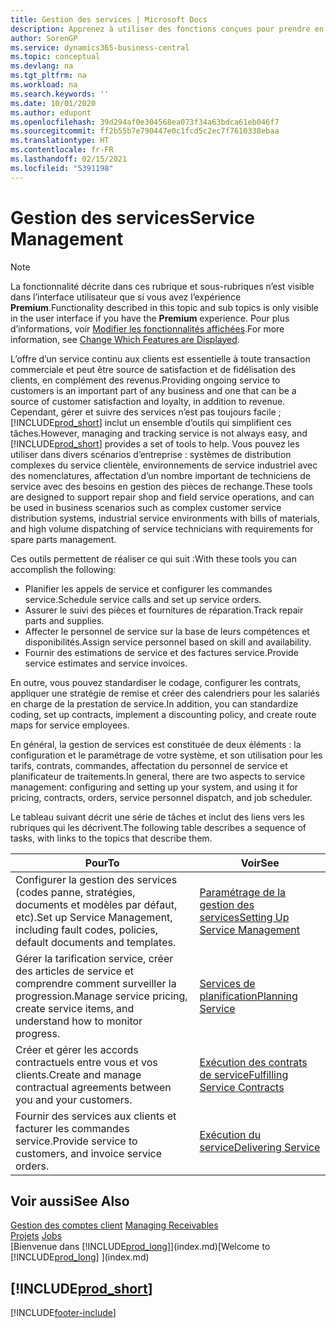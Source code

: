 ```yaml
---
title: Gestion des services | Microsoft Docs
description: Apprenez à utiliser des fonctions conçues pour prendre en charge les opérations de l’atelier de réparation et du service clientèle.
author: SorenGP
ms.service: dynamics365-business-central
ms.topic: conceptual
ms.devlang: na
ms.tgt_pltfrm: na
ms.workload: na
ms.search.keywords: ''
ms.date: 10/01/2020
ms.author: edupont
ms.openlocfilehash: 39d294af0e304568ea073f34a63bdca61eb046f7
ms.sourcegitcommit: ff2b55b7e790447e0c1fcd5c2ec7f7610338ebaa
ms.translationtype: HT
ms.contentlocale: fr-FR
ms.lasthandoff: 02/15/2021
ms.locfileid: "5391198"
---
```

# <a name="service-management"></a><span data-ttu-id="41593-103">Gestion des services</span><span class="sxs-lookup"><span data-stu-id="41593-103">Service Management</span></span>
> [!NOTE]
> <span data-ttu-id="41593-104">La fonctionnalité décrite dans ces rubrique et sous-rubriques n’est visible dans l’interface utilisateur que si vous avez l’expérience **Premium**.</span><span class="sxs-lookup"><span data-stu-id="41593-104">Functionality described in this topic and sub topics is only visible in the user interface if you have the **Premium** experience.</span></span> <span data-ttu-id="41593-105">Pour plus d’informations, voir [Modifier les fonctionnalités affichées](ui-experiences.md).</span><span class="sxs-lookup"><span data-stu-id="41593-105">For more information, see [Change Which Features are Displayed](ui-experiences.md).</span></span>

<span data-ttu-id="41593-106">L’offre d’un service continu aux clients est essentielle à toute transaction commerciale et peut être source de satisfaction et de fidélisation des clients, en complément des revenus.</span><span class="sxs-lookup"><span data-stu-id="41593-106">Providing ongoing service to customers is an important part of any business and one that can be a source of customer satisfaction and loyalty, in addition to revenue.</span></span> <span data-ttu-id="41593-107">Cependant, gérer et suivre des services n’est pas toujours facile ; [!INCLUDE[prod_short](includes/prod_short.md)] inclut un ensemble d’outils qui simplifient ces tâches.</span><span class="sxs-lookup"><span data-stu-id="41593-107">However, managing and tracking service is not always easy, and [!INCLUDE[prod_short](includes/prod_short.md)] provides a set of tools to help.</span></span> <span data-ttu-id="41593-108">Vous pouvez les utiliser dans divers scénarios d’entreprise : systèmes de distribution complexes du service clientèle, environnements de service industriel avec des nomenclatures, affectation d’un nombre important de techniciens de service avec des besoins en gestion des pièces de rechange.</span><span class="sxs-lookup"><span data-stu-id="41593-108">These tools are designed to support repair shop and field service operations, and can be used in business scenarios such as complex customer service distribution systems, industrial service environments with bills of materials, and high volume dispatching of service technicians with requirements for spare parts management.</span></span>  

 <span data-ttu-id="41593-109">Ces outils permettent de réaliser ce qui suit :</span><span class="sxs-lookup"><span data-stu-id="41593-109">With these tools you can accomplish the following:</span></span>  

* <span data-ttu-id="41593-110">Planifier les appels de service et configurer les commandes service.</span><span class="sxs-lookup"><span data-stu-id="41593-110">Schedule service calls and set up service orders.</span></span>  
* <span data-ttu-id="41593-111">Assurer le suivi des pièces et fournitures de réparation.</span><span class="sxs-lookup"><span data-stu-id="41593-111">Track repair parts and supplies.</span></span>  
* <span data-ttu-id="41593-112">Affecter le personnel de service sur la base de leurs compétences et disponibilités.</span><span class="sxs-lookup"><span data-stu-id="41593-112">Assign service personnel based on skill and availability.</span></span>  
* <span data-ttu-id="41593-113">Fournir des estimations de service et des factures service.</span><span class="sxs-lookup"><span data-stu-id="41593-113">Provide service estimates and service invoices.</span></span>  

<span data-ttu-id="41593-114">En outre, vous pouvez standardiser le codage, configurer les contrats, appliquer une stratégie de remise et créer des calendriers pour les salariés en charge de la prestation de service.</span><span class="sxs-lookup"><span data-stu-id="41593-114">In addition, you can standardize coding, set up contracts, implement a discounting policy, and create route maps for service employees.</span></span>  

<span data-ttu-id="41593-115">En général, la gestion de services est constituée de deux éléments : la configuration et le paramétrage de votre système, et son utilisation pour les tarifs, contrats, commandes, affectation du personnel de service et planificateur de traitements.</span><span class="sxs-lookup"><span data-stu-id="41593-115">In general, there are two aspects to service management: configuring and setting up your system, and using it for pricing, contracts, orders, service personnel dispatch, and job scheduler.</span></span>  

<span data-ttu-id="41593-116">Le tableau suivant décrit une série de tâches et inclut des liens vers les rubriques qui les décrivent.</span><span class="sxs-lookup"><span data-stu-id="41593-116">The following table describes a sequence of tasks, with links to the topics that describe them.</span></span>   

|<span data-ttu-id="41593-117">**Pour**</span><span class="sxs-lookup"><span data-stu-id="41593-117">**To**</span></span>|<span data-ttu-id="41593-118">**Voir**</span><span class="sxs-lookup"><span data-stu-id="41593-118">**See**</span></span>|  
|------------|-------------|  
|<span data-ttu-id="41593-119">Configurer la gestion des services (codes panne, stratégies, documents et modèles par défaut, etc).</span><span class="sxs-lookup"><span data-stu-id="41593-119">Set up Service Management, including fault codes, policies, default documents and templates.</span></span>|[<span data-ttu-id="41593-120">Paramétrage de la gestion des services</span><span class="sxs-lookup"><span data-stu-id="41593-120">Setting Up Service Management</span></span>](service-setup-service.md)|  
|<span data-ttu-id="41593-121">Gérer la tarification service, créer des articles de service et comprendre comment surveiller la progression.</span><span class="sxs-lookup"><span data-stu-id="41593-121">Manage service pricing, create service items, and understand how to monitor progress.</span></span>|[<span data-ttu-id="41593-122">Services de planification</span><span class="sxs-lookup"><span data-stu-id="41593-122">Planning Service</span></span>](service-plan-service.md)|  
|<span data-ttu-id="41593-123">Créer et gérer les accords contractuels entre vous et vos clients.</span><span class="sxs-lookup"><span data-stu-id="41593-123">Create and manage contractual agreements between you and your customers.</span></span>|[<span data-ttu-id="41593-124">Exécution des contrats de service</span><span class="sxs-lookup"><span data-stu-id="41593-124">Fulfilling Service Contracts</span></span>](service-fulfill-service-contracts.md)|  
|<span data-ttu-id="41593-125">Fournir des services aux clients et facturer les commandes service.</span><span class="sxs-lookup"><span data-stu-id="41593-125">Provide service to customers, and invoice service orders.</span></span>|[<span data-ttu-id="41593-126">Exécution du service</span><span class="sxs-lookup"><span data-stu-id="41593-126">Delivering Service</span></span>](service-deliver-service.md)|  

## <a name="see-also"></a><span data-ttu-id="41593-127">Voir aussi</span><span class="sxs-lookup"><span data-stu-id="41593-127">See Also</span></span>  
<span data-ttu-id="41593-128">[Gestion des comptes client](receivables-manage-receivables.md) </span><span class="sxs-lookup"><span data-stu-id="41593-128">[Managing Receivables](receivables-manage-receivables.md) </span></span>  
<span data-ttu-id="41593-129">[Projets](projects-how-create-jobs.md) </span><span class="sxs-lookup"><span data-stu-id="41593-129">[Jobs](projects-how-create-jobs.md) </span></span>  
<span data-ttu-id="41593-130">[Bienvenue dans [!INCLUDE[prod_long](includes/prod_long.md)]](index.md)</span><span class="sxs-lookup"><span data-stu-id="41593-130">[Welcome to [!INCLUDE[prod_long](includes/prod_long.md)] ](index.md)</span></span>

## [!INCLUDE[prod_short](includes/free_trial_md.md)]  


[!INCLUDE[footer-include](includes/footer-banner.md)]